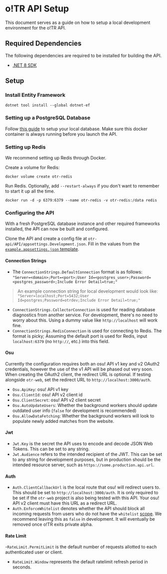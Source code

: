 # o!TR API Setup

This document serves as a guide on how to setup a local development environment for the o!TR API.

## Required Dependencies

The following dependencies are required to be installed for building the API.

- [.NET 8 SDK](https://dotnet.microsoft.com/en-us/download/dotnet/8.0)

## Setup

### Install Entity Framework

```
dotnet tool install --global dotnet-ef
```

### Setting up a PostgreSQL Database

Follow [this guide](/api/maintenance/database/en.md) to setup your local database. Make sure this docker container is always running before you launch the API.

### Setting up Redis

We recommend setting up Redis through Docker.

Create a volume for Redis:

```
docker volume create otr-redis
```

Run Redis. Optionally, add `--restart-always` if you don't want to remember to start it up all the time.
```
docker run -d -p 6379:6379 --name otr-redis -v otr-redis:/data redis
```

### Configuring the API

With a fresh PostgreSQL database instance and other required frameworks installed, the API can now be built and configured.

Clone the API and create a config file at `otr-api/API/appsettings.Development.json`. Fill in the values from the [`example.appsettings.json` template](https://github.com/osu-tournament-rating/otr-api/blob/master/API/example.appsettings.json).

#### Connection Strings

- The `ConnectionStrings.DefaultConnection` format is as follows:\
`"Server=<domain>;Port=<port>;User Id=<postgres_user>;Password=<postgres_password>;Include Error Detail=true;"`
> An example connection string for local development would look like:\
`"Server=localhost;Port=5432;User Id=postgres;Password=otrdev;Include Error Detail=true;"`
- `ConnectionStrings.CollectorConnection` is used for reading database diagnostics from another service. For development, there's no need to worry about this. Using a dummy value like `http://localhost` will work fine.
- `ConnectionStrings.RedisConnection` is used for connecting to Redis. The format is picky; Assuming the default port is used for Redis, input `localhost:6379` (no `http://`, etc.) into this field.

#### Osu

Currently the configuration requires both an osu! API v1 key and v2 OAuth2 credentials, however the use of the v1 API will be phased out very soon. When creating the OAuth2 client, the redirect URL is optional. If testing alongside `otr-web`, set the redirect URL to `http://localhost:3000/auth`.

- `Osu.ApiKey`: osu! API v1 key
- `Osu.ClientId`: osu! API v2 client id
- `Osu.ClientSecret`: osu! API v2 client secret
- `Osu.AutoUpdateUsers`: Whether the background workers should update outdated user info (`false` for development is recommended)
- `Osu.AllowDataFetching`: Whether the background workers will look to populate newly added matches from the website.

#### Jwt

- `Jwt.Key` is the secret the API uses to encode and decode JSON Web Tokens. This can be set to any string.
- `Jwt.Audience` refers to the intended recipient of the JWT. This can be set to any string for development purposes, but in production should be the intended resource server, such as `https://some.production.api.url`.

#### Auth

- `Auth.ClientCallbackUrl` is the local route that osu! will redirect users to. This should be set to `http://localhost:3000/auth`. It is only required to be set if the `otr-web` project is also being tested with this API. Your osu! API v2 client must have this URL as a redirect URL.
- `Auth.EnforceWhitelist` denotes whether the API should block all incoming requests from users who do not have the `whitelist` [scope](/api/scopes/en.md). We recommend leaving this as `false` in development. It will eventually be removed once o!TR exits private alpha.

#### Rate Limit

-`RateLimit.PermitLimit` is the default number of requests allotted to each authenticated user or client.
- `RateLimit.Window` represents the default ratelimit refresh period in seconds.